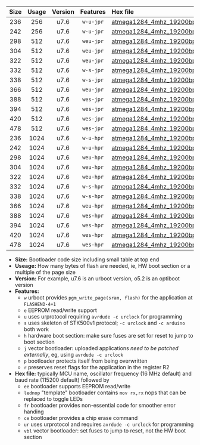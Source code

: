 |Size|Usage|Version|Features|Hex file|
|:-:|:-:|:-:|:-:|:--|
|236|256|u7.6|`w-u-jpr`|[atmega1284_4mhz_19200bps_ur_vbl.hex](https://raw.githubusercontent.com/stefanrueger/urboot/main//atmega1284_4mhz_19200bps_ur_vbl.hex)|
|242|256|u7.6|`w-u-jpr`|[atmega1284_4mhz_19200bps_lednop_ur_vbl.hex](https://raw.githubusercontent.com/stefanrueger/urboot/main//atmega1284_4mhz_19200bps_lednop_ur_vbl.hex)|
|298|512|u7.6|`weu-jpr`|[atmega1284_4mhz_19200bps_ee_ur_vbl.hex](https://raw.githubusercontent.com/stefanrueger/urboot/main//atmega1284_4mhz_19200bps_ee_ur_vbl.hex)|
|304|512|u7.6|`weu-jpr`|[atmega1284_4mhz_19200bps_ee_lednop_ur_vbl.hex](https://raw.githubusercontent.com/stefanrueger/urboot/main//atmega1284_4mhz_19200bps_ee_lednop_ur_vbl.hex)|
|322|512|u7.6|`weu-jpr`|[atmega1284_4mhz_19200bps_ee_lednop_fr_ur_vbl.hex](https://raw.githubusercontent.com/stefanrueger/urboot/main//atmega1284_4mhz_19200bps_ee_lednop_fr_ur_vbl.hex)|
|332|512|u7.6|`w-s-jpr`|[atmega1284_4mhz_19200bps_vbl.hex](https://raw.githubusercontent.com/stefanrueger/urboot/main//atmega1284_4mhz_19200bps_vbl.hex)|
|338|512|u7.6|`w-s-jpr`|[atmega1284_4mhz_19200bps_lednop_vbl.hex](https://raw.githubusercontent.com/stefanrueger/urboot/main//atmega1284_4mhz_19200bps_lednop_vbl.hex)|
|366|512|u7.6|`weu-jpr`|[atmega1284_4mhz_19200bps_ee_lednop_fr_ce_ur_vbl.hex](https://raw.githubusercontent.com/stefanrueger/urboot/main//atmega1284_4mhz_19200bps_ee_lednop_fr_ce_ur_vbl.hex)|
|388|512|u7.6|`wes-jpr`|[atmega1284_4mhz_19200bps_ee_vbl.hex](https://raw.githubusercontent.com/stefanrueger/urboot/main//atmega1284_4mhz_19200bps_ee_vbl.hex)|
|394|512|u7.6|`wes-jpr`|[atmega1284_4mhz_19200bps_ee_lednop_vbl.hex](https://raw.githubusercontent.com/stefanrueger/urboot/main//atmega1284_4mhz_19200bps_ee_lednop_vbl.hex)|
|420|512|u7.6|`wes-jpr`|[atmega1284_4mhz_19200bps_ee_lednop_fr_vbl.hex](https://raw.githubusercontent.com/stefanrueger/urboot/main//atmega1284_4mhz_19200bps_ee_lednop_fr_vbl.hex)|
|478|512|u7.6|`wes-jpr`|[atmega1284_4mhz_19200bps_ee_lednop_fr_ce_vbl.hex](https://raw.githubusercontent.com/stefanrueger/urboot/main//atmega1284_4mhz_19200bps_ee_lednop_fr_ce_vbl.hex)|
|236|1024|u7.6|`w-u-hpr`|[atmega1284_4mhz_19200bps_ur.hex](https://raw.githubusercontent.com/stefanrueger/urboot/main//atmega1284_4mhz_19200bps_ur.hex)|
|242|1024|u7.6|`w-u-hpr`|[atmega1284_4mhz_19200bps_lednop_ur.hex](https://raw.githubusercontent.com/stefanrueger/urboot/main//atmega1284_4mhz_19200bps_lednop_ur.hex)|
|298|1024|u7.6|`weu-hpr`|[atmega1284_4mhz_19200bps_ee_ur.hex](https://raw.githubusercontent.com/stefanrueger/urboot/main//atmega1284_4mhz_19200bps_ee_ur.hex)|
|304|1024|u7.6|`weu-hpr`|[atmega1284_4mhz_19200bps_ee_lednop_ur.hex](https://raw.githubusercontent.com/stefanrueger/urboot/main//atmega1284_4mhz_19200bps_ee_lednop_ur.hex)|
|322|1024|u7.6|`weu-hpr`|[atmega1284_4mhz_19200bps_ee_lednop_fr_ur.hex](https://raw.githubusercontent.com/stefanrueger/urboot/main//atmega1284_4mhz_19200bps_ee_lednop_fr_ur.hex)|
|332|1024|u7.6|`w-s-hpr`|[atmega1284_4mhz_19200bps.hex](https://raw.githubusercontent.com/stefanrueger/urboot/main//atmega1284_4mhz_19200bps.hex)|
|338|1024|u7.6|`w-s-hpr`|[atmega1284_4mhz_19200bps_lednop.hex](https://raw.githubusercontent.com/stefanrueger/urboot/main//atmega1284_4mhz_19200bps_lednop.hex)|
|366|1024|u7.6|`weu-hpr`|[atmega1284_4mhz_19200bps_ee_lednop_fr_ce_ur.hex](https://raw.githubusercontent.com/stefanrueger/urboot/main//atmega1284_4mhz_19200bps_ee_lednop_fr_ce_ur.hex)|
|388|1024|u7.6|`wes-hpr`|[atmega1284_4mhz_19200bps_ee.hex](https://raw.githubusercontent.com/stefanrueger/urboot/main//atmega1284_4mhz_19200bps_ee.hex)|
|394|1024|u7.6|`wes-hpr`|[atmega1284_4mhz_19200bps_ee_lednop.hex](https://raw.githubusercontent.com/stefanrueger/urboot/main//atmega1284_4mhz_19200bps_ee_lednop.hex)|
|420|1024|u7.6|`wes-hpr`|[atmega1284_4mhz_19200bps_ee_lednop_fr.hex](https://raw.githubusercontent.com/stefanrueger/urboot/main//atmega1284_4mhz_19200bps_ee_lednop_fr.hex)|
|478|1024|u7.6|`wes-hpr`|[atmega1284_4mhz_19200bps_ee_lednop_fr_ce.hex](https://raw.githubusercontent.com/stefanrueger/urboot/main//atmega1284_4mhz_19200bps_ee_lednop_fr_ce.hex)|

- **Size:** Bootloader code size including small table at top end
- **Useage:** How many bytes of flash are needed, ie, HW boot section or a multiple of the page size
- **Version:** For example, u7.6 is an urboot version, o5.2 is an optiboot version
- **Features:**
  + `w` urboot provides `pgm_write_page(sram, flash)` for the application at `FLASHEND-4+1`
  + `e` EEPROM read/write support
  + `u` uses urprotocol requiring `avrdude -c urclock` for programming
  + `s` uses skeleton of STK500v1 protocol; `-c urclock` and `-c arduino` both work
  + `h` hardware boot section: make sure fuses are set for reset to jump to boot section
  + `j` vector bootloader: uploaded applications *need to be patched externally*, eg, using `avrdude -c urclock`
  + `p` bootloader protects itself from being overwritten
  + `r` preserves reset flags for the application in the register R2
- **Hex file:** typically MCU name, oscillator frequency (16 MHz default) and baud rate (115200 default) followed by
  + `ee` bootloader supports EEPROM read/write
  + `lednop` "template" bootloader contains `mov rx,rx` nops that can be replaced to toggle LEDs
  + `fr` bootloader provides non-essential code for smoother error handing
  + `ce` bootloader provides a chip erase command
  + `ur` uses urprotocol and requires `avrdude -c urclock` for programming
  + `vbl` vector bootloader: set fuses to jump to reset, not the HW boot section

